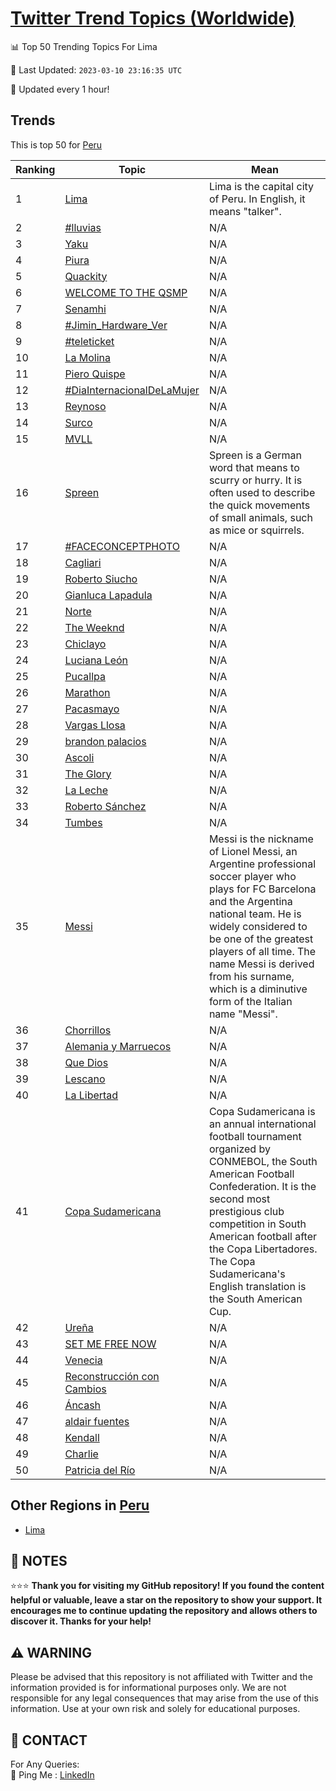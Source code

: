 [Twitter Trend Topics (Worldwide)](https://github.com/ErcinDedeoglu/Twitter-Trend-Topics)
==========


📊 Top 50 Trending Topics For Lima

📆 Last Updated: `2023-03-10 23:16:35 UTC`

🔧 Updated every 1 hour!


## Trends

This is top 50 for [Peru](</Peru>)

| Ranking | Topic | Mean |
| ------- | ------------ | ------------ |
| 1 | [Lima](http://twitter.com/search?q=Lima) | Lima is the capital city of Peru. In English, it means "talker". |
| 2 | [#lluvias](http://twitter.com/search?q=%23lluvias) | N/A |
| 3 | [Yaku](http://twitter.com/search?q=Yaku) | N/A |
| 4 | [Piura](http://twitter.com/search?q=Piura) | N/A |
| 5 | [Quackity](http://twitter.com/search?q=Quackity) | N/A |
| 6 | [WELCOME TO THE QSMP](http://twitter.com/search?q=WELCOME+TO+THE+QSMP) | N/A |
| 7 | [Senamhi](http://twitter.com/search?q=Senamhi) | N/A |
| 8 | [#Jimin_Hardware_Ver](http://twitter.com/search?q=%23Jimin_Hardware_Ver) | N/A |
| 9 | [#teleticket](http://twitter.com/search?q=%23teleticket) | N/A |
| 10 | [La Molina](http://twitter.com/search?q=La+Molina) | N/A |
| 11 | [Piero Quispe](http://twitter.com/search?q=Piero+Quispe) | N/A |
| 12 | [#DiaInternacionalDeLaMujer](http://twitter.com/search?q=%23DiaInternacionalDeLaMujer) | N/A |
| 13 | [Reynoso](http://twitter.com/search?q=Reynoso) | N/A |
| 14 | [Surco](http://twitter.com/search?q=Surco) | N/A |
| 15 | [MVLL](http://twitter.com/search?q=MVLL) | N/A |
| 16 | [Spreen](http://twitter.com/search?q=Spreen) | Spreen is a German word that means to scurry or hurry. It is often used to describe the quick movements of small animals, such as mice or squirrels. |
| 17 | [#FACECONCEPTPHOTO](http://twitter.com/search?q=%23FACECONCEPTPHOTO) | N/A |
| 18 | [Cagliari](http://twitter.com/search?q=Cagliari) | N/A |
| 19 | [Roberto Siucho](http://twitter.com/search?q=Roberto+Siucho) | N/A |
| 20 | [Gianluca Lapadula](http://twitter.com/search?q=Gianluca+Lapadula) | N/A |
| 21 | [Norte](http://twitter.com/search?q=Norte) | N/A |
| 22 | [The Weeknd](http://twitter.com/search?q=The+Weeknd) | N/A |
| 23 | [Chiclayo](http://twitter.com/search?q=Chiclayo) | N/A |
| 24 | [Luciana León](http://twitter.com/search?q=Luciana+Le%c3%b3n) | N/A |
| 25 | [Pucallpa](http://twitter.com/search?q=Pucallpa) | N/A |
| 26 | [Marathon](http://twitter.com/search?q=Marathon) | N/A |
| 27 | [Pacasmayo](http://twitter.com/search?q=Pacasmayo) | N/A |
| 28 | [Vargas Llosa](http://twitter.com/search?q=Vargas+Llosa) | N/A |
| 29 | [brandon palacios](http://twitter.com/search?q=brandon+palacios) | N/A |
| 30 | [Ascoli](http://twitter.com/search?q=Ascoli) | N/A |
| 31 | [The Glory](http://twitter.com/search?q=The+Glory) | N/A |
| 32 | [La Leche](http://twitter.com/search?q=La+Leche) | N/A |
| 33 | [Roberto Sánchez](http://twitter.com/search?q=Roberto+S%c3%a1nchez) | N/A |
| 34 | [Tumbes](http://twitter.com/search?q=Tumbes) | N/A |
| 35 | [Messi](http://twitter.com/search?q=Messi) | Messi is the nickname of Lionel Messi, an Argentine professional soccer player who plays for FC Barcelona and the Argentina national team. He is widely considered to be one of the greatest players of all time. The name Messi is derived from his surname, which is a diminutive form of the Italian name "Messi". |
| 36 | [Chorrillos](http://twitter.com/search?q=Chorrillos) | N/A |
| 37 | [Alemania y Marruecos](http://twitter.com/search?q=Alemania+y+Marruecos) | N/A |
| 38 | [Que Dios](http://twitter.com/search?q=Que+Dios) | N/A |
| 39 | [Lescano](http://twitter.com/search?q=Lescano) | N/A |
| 40 | [La Libertad](http://twitter.com/search?q=La+Libertad) | N/A |
| 41 | [Copa Sudamericana](http://twitter.com/search?q=Copa+Sudamericana) | Copa Sudamericana is an annual international football tournament organized by CONMEBOL, the South American Football Confederation. It is the second most prestigious club competition in South American football after the Copa Libertadores. The Copa Sudamericana's English translation is the South American Cup. |
| 42 | [Ureña](http://twitter.com/search?q=Ure%c3%b1a) | N/A |
| 43 | [SET ME FREE NOW](http://twitter.com/search?q=SET+ME+FREE+NOW) | N/A |
| 44 | [Venecia](http://twitter.com/search?q=Venecia) | N/A |
| 45 | [Reconstrucción con Cambios](http://twitter.com/search?q=Reconstrucci%c3%b3n+con+Cambios) | N/A |
| 46 | [Áncash](http://twitter.com/search?q=%c3%81ncash) | N/A |
| 47 | [aldair fuentes](http://twitter.com/search?q=aldair+fuentes) | N/A |
| 48 | [Kendall](http://twitter.com/search?q=Kendall) | N/A |
| 49 | [Charlie](http://twitter.com/search?q=Charlie) | N/A |
| 50 | [Patricia del Río](http://twitter.com/search?q=Patricia+del+R%c3%ado) | N/A |



## Other Regions in [Peru](</Peru>)

* [Lima](</Peru/Lima.md>)



## 📝 NOTES

⭐⭐⭐ **Thank you for visiting my GitHub repository! If you found the content helpful or valuable, leave a star on the repository to show your support. It encourages me to continue updating the repository and allows others to discover it. Thanks for your help!**


## ⚠️ WARNING

Please be advised that this repository is not affiliated with Twitter and the information provided is for informational purposes only. We are not responsible for any legal consequences that may arise from the use of this information. Use at your own risk and solely for educational purposes.


## 📨 CONTACT

 For Any Queries:  
            🏓 Ping Me : [LinkedIn](https://www.linkedin.com/in/ercindedeoglu/)
